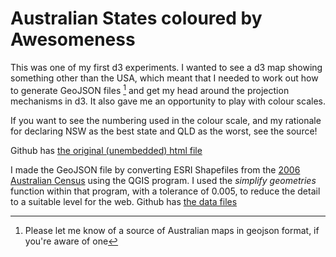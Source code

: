 <!--
.. title: d3 Australian Map Demo (States by Awesomeness)
.. slug: d3-australian-map-demo
.. date: 2013/03/08 18:24:23
.. spellcheck_exceptions: 
.. tags: Technology
.. link: 
.. description: 
.. stylesheet_urls: /assets/d3_basic_au_map.css
.. script_urls: /d3-projects/lib/d3.v2.js,/assets/d3_basic_au_map.js
.. template: project.tmpl
-->


Australian States coloured by Awesomeness
=========================================

This was one of my first d3 experiments. I wanted to see a d3 map showing something other than the USA, which meant that I needed to work out how to generate GeoJSON files [^d3amd-1] and get my head around the projection mechanisms in d3. It also gave me an opportunity to play with colour scales.

<div id="d3_top_level_div"></div>

If you want to see the numbering used in the colour scale, and my rationale for declaring NSW as the best state and QLD as the worst, see the source!

Github has [the original (unembedded) html file](https://github.com/edwinsteele/d3-projects/blob/master/basic_au_map/basic_au_map.html)

I made the GeoJSON file by converting ESRI Shapefiles from the [2006 Australian Census](http://www.abs.gov.au/ausstats/abs@.nsf/DetailsPage/1259.0.30.0022006?OpenDocument) using the QGIS program. I used the *simplify geometries* function within that program, with a tolerance of 0.005, to reduce the detail to a suitable level for the web. Github has [the data files](https://github.com/edwinsteele/d3-projects/blob/master/data/au-states.geojson)


[^d3amd-1]: Please let me know of a source of Australian maps in geojson format, if you're aware of one

